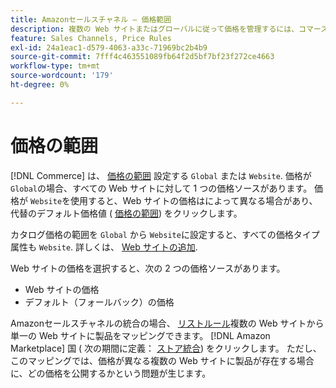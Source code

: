 ```yaml
---
title: Amazonセールスチャネル — 価格範囲
description: 複数の Web サイトまたはグローバルに従って価格を管理するには、コマースの価格範囲を使用します。
feature: Sales Channels, Price Rules
exl-id: 24a1eac1-d579-4063-a33c-71969bc2b4b9
source-git-commit: 7fff4c463551089fb64f2d5bf7bf23f272ce4663
workflow-type: tm+mt
source-wordcount: '179'
ht-degree: 0%

---
```


# 価格の範囲

[!DNL Commerce] は、 [価格の範囲](https://experienceleague.adobe.com/docs/commerce-admin/config/catalog/catalog.html#price) 設定する `Global` または `Website`. 価格が `Global`の場合、すべての Web サイトに対して 1 つの価格ソースがあります。 価格が `Website`を使用すると、Web サイトの価格はによって異なる場合があり、代替のデフォルト価格値 ( [価格の範囲](https://experienceleague.adobe.com/docs/commerce-admin/catalog/products/pricing/catalog-price-scope.html)) をクリックします。

カタログ価格の範囲を `Global` から `Website`に設定すると、すべての価格タイプ属性も `Website`. 詳しくは、 [Web サイトの追加](https://experienceleague.adobe.com/docs/commerce-admin/stores-sales/site-store/stores.html#add-websites).

Web サイトの価格を選択すると、次の 2 つの価格ソースがあります。

- Web サイトの価格
- デフォルト（フォールバック）の価格

Amazonセールスチャネルの統合の場合、 [リストルール](./listing-rules.md)複数の Web サイトから単一の Web サイトに製品をマッピングできます。 [!DNL Amazon Marketplace] 国 ( 次の期間に定義： [ストア統合](./store-integration.md)) をクリックします。 ただし、このマッピングでは、価格が異なる複数の Web サイトに製品が存在する場合に、どの価格を公開するかという問題が生じます。
